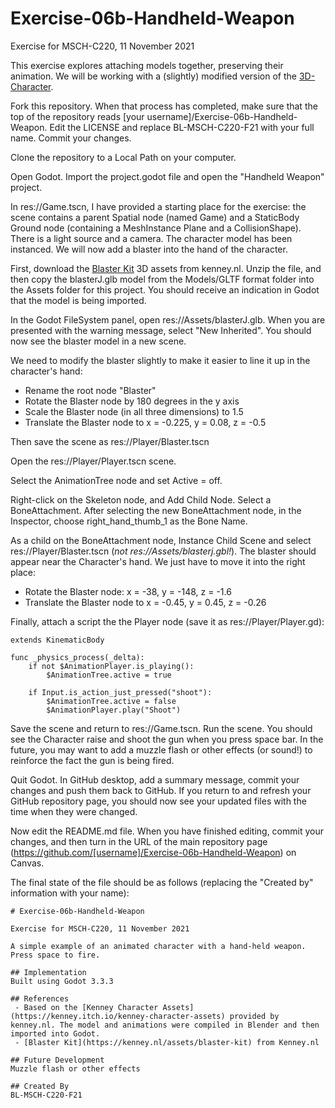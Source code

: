 # Exercise-06b-Handheld-Weapon

Exercise for MSCH-C220, 11 November 2021

This exercise explores attaching models together, preserving their animation. We will be working with a (slightly) modified version of the [3D-Character](https://github.com/BL-MSCH-C220-F21/3D-Character).

Fork this repository. When that process has completed, make sure that the top of the repository reads [your username]/Exercise-06b-Handheld-Weapon. Edit the LICENSE and replace BL-MSCH-C220-F21 with your full name. Commit your changes.

Clone the repository to a Local Path on your computer.

Open Godot. Import the project.godot file and open the "Handheld Weapon" project.

In res://Game.tscn, I have provided a starting place for the exercise: the scene contains a parent Spatial node (named Game) and a StaticBody Ground node (containing a MeshInstance Plane and a CollisionShape). There is a light source and a camera. The character model has been instanced. We will now add a blaster into the hand of the character.

First, download the [Blaster Kit](https://kenney.nl/assets/blaster-kit) 3D assets from kenney.nl. Unzip the file, and then copy the blasterJ.glb model from the Models/GLTF format folder into the Assets folder for this project. You should receive an indication in Godot that the model is being imported.

In the Godot FileSystem panel, open res://Assets/blasterJ.glb. When you are presented with the warning message, select "New Inherited". You should now see the blaster model in a new scene.

We need to modify the blaster slightly to make it easier to line it up in the character's hand:
 - Rename the root node "Blaster"
 - Rotate the Blaster node by 180 degrees in the y axis
 - Scale the Blaster node (in all three dimensions) to 1.5
 - Translate the Blaster node to x = -0.225, y = 0.08, z = -0.5

Then save the scene as res://Player/Blaster.tscn

Open the res://Player/Player.tscn scene.

Select the AnimationTree node and set Active = off.

Right-click on the Skeleton node, and Add Child Node. Select a BoneAttachment. After selecting the new BoneAttachment node, in the Inspector, choose right_hand_thumb_1 as the Bone Name.

As a child on the BoneAttachment node, Instance Child Scene and select res://Player/Blaster.tscn (*not res://Assets/blasterj.gbl!*). The blaster should appear near the Character's hand. We just have to move it into the right place:
 - Rotate the Blaster node: x = -38, y = -148, z = -1.6
 - Translate the Blaster node to x = -0.45, y = 0.45, z = -0.26

Finally, attach a script the the Player node (save it as res://Player/Player.gd):

```
extends KinematicBody

func _physics_process(_delta):
	if not $AnimationPlayer.is_playing():
		$AnimationTree.active = true
		
	if Input.is_action_just_pressed("shoot"):
		$AnimationTree.active = false
		$AnimationPlayer.play("Shoot")
```

Save the scene and return to res://Game.tscn. Run the scene. You should see the Character raise and shoot the gun when you press space bar. In the future, you may want to add a muzzle flash or other effects (or sound!) to reinforce the fact the gun is being fired.

Quit Godot. In GitHub desktop, add a summary message, commit your changes and push them back to GitHub. If you return to and refresh your GitHub repository page, you should now see your updated files with the time when they were changed.

Now edit the README.md file. When you have finished editing, commit your changes, and then turn in the URL of the main repository page (https://github.com/[username]/Exercise-06b-Handheld-Weapon) on Canvas.

The final state of the file should be as follows (replacing the "Created by" information with your name):

```
# Exercise-06b-Handheld-Weapon

Exercise for MSCH-C220, 11 November 2021

A simple example of an animated character with a hand-held weapon. Press space to fire.

## Implementation
Built using Godot 3.3.3

## References
 - Based on the [Kenney Character Assets](https://kenney.itch.io/kenney-character-assets) provided by kenney.nl. The model and animations were compiled in Blender and then imported into Godot.
 - [Blaster Kit](https://kenney.nl/assets/blaster-kit) from Kenney.nl

## Future Development
Muzzle flash or other effects

## Created By
BL-MSCH-C220-F21
```
